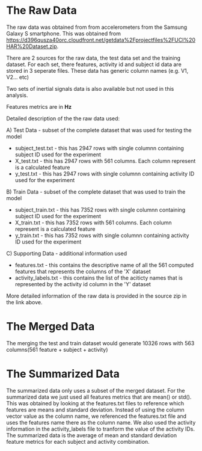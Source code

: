 # The Raw Data

The raw data was obtained from from accelerometers from the Samsung Galaxy S smartphone. This was obtained from https://d396qusza40orc.cloudfront.net/getdata%2Fprojectfiles%2FUCI%20HAR%20Dataset.zip.

There are 2 sources for the raw data, the test data set and the training dataset. For each set, there features, activity id and subject id data are stored in 3 seperate files. These data has generic column names (e.g. V1, V2... etc)

Two sets of inertial signals data is also available but not used in this analysis.

Features metrics are in **Hz**

Detailed description of the the raw data used:

A) Test Data - subset of the complete dataset that was used for testing the model
   * subject_test.txt - this has 2947 rows with single columnn containing subject ID used for the experiment 
   * X_test.txt - this has 2947 rows with 561 columns. Each column represent is a calculated feature
   * y_test.txt - this has 2947 rows with single columnn containing activity ID used for the experiment 

B) Train Data - subset of the complete dataset that was used to train the model
   * subject_train.txt - this has 7352 rows with single columnn containing subject ID used for the experiment 
   * X_train.txt -  this has 7352 rows with 561 columns. Each column represent is a calculated feature
   * y_train.txt - this has 7352 rows with single columnn containing activity ID used for the experiment

C) Supporting Data - additional information used 
   * features.txt - this contains the descriptive name of all the 561 computed features that represents the columns of the 'X' dataset 
   * activity_labels.txt - this contains the list of the aciticty names that is represented by the activity id column in the 'Y' dataset

More detailed information of the raw data is provided in the source zip in the link above.

# The Merged Data

The merging the test and train dataset would generate 10326 rows with 563 columns(561 feature + subject + activity)

# The Summarized Data

The summarized data only uses a subset of the merged dataset. For the summarized data we just used all features metrics that are mean() or std(). This was obtained by looking at the features.txt files to reference which features are means and standard deviation. Instead of using the column vector value as the column name, we referenced the features.txt file and uses the features name there as the column name. We also used the activity information in the activity_labels file to tranform the value of the activity IDs. The summarized data is the average of mean and standard deviation feature metrics  for each subject and activity combination.


